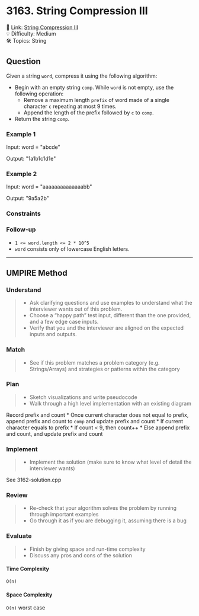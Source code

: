 # 3163. String Compression III

🔗 Link: [String Compression III](https://leetcode.com/problems/string-compression-iii/description/)<br>
💡 Difficulty: Medium<br>
🛠️ Topics: String<br>

## Question

Given a string `word`, compress it using the following algorithm:

* Begin with an empty string `comp`. While `word` is not empty, use the following operation:
    * Remove a maximum length `prefix` of word made of a single character `c` repeating at most 9 times.
    * Append the length of the prefix followed by `c` to `comp`.
* Return the string `comp`.

### Example 1

Input: word = "abcde"

Output: "1a1b1c1d1e"

### Example 2

Input: word = "aaaaaaaaaaaaaabb"

Output: "9a5a2b"

### Constraints

### Follow-up

* `1 <= word.length <= 2 * 10^5`
* `word` consists only of lowercase English letters.

---

## UMPIRE Method

### Understand

> - Ask clarifying questions and use examples to understand what the interviewer wants out of this problem.
> - Choose a “happy path” test input, different than the one provided, and a few edge case inputs. 
> - Verify that you and the interviewer are aligned on the expected inputs and outputs.

### Match
> - See if this problem matches a problem category (e.g. Strings/Arrays) and strategies or patterns within the category

### Plan
> - Sketch visualizations and write pseudocode
> - Walk through a high level implementation with an existing diagram


Record prefix and count
    * Once current character does not equal to prefix, append prefix and count to `comp` and update prefix and count
    * If current character equals to prefix
        * If count < 9, then count++
        * Else append prefix and count, and update prefix and count


### Implement
> - Implement the solution (make sure to know what level of detail the interviewer wants)

See 3162-solution.cpp

### Review
> - Re-check that your algorithm solves the problem by running through important examples
> - Go through it as if you are debugging it, assuming there is a bug

### Evaluate
> - Finish by giving space and run-time complexity
> - Discuss any pros and cons of the solution

#### Time Complexity

`O(n)`

#### Space Complexity

`O(n)` worst case